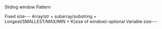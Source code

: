 Sliding window Pattern

Fixed size--- Array/str + subarray/substring + Longest/SMALLEST/MAX/MIN + K(size of window)-optional
Variable size---
